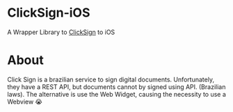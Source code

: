 # ClickSign-iOS
A Wrapper Library to [ClickSign](https://www.clicksign.com) to iOS

# About

Click Sign is a brazilian service to sign digital documents. Unfortunately, they have a REST API, but documents cannot by signed using API. (Brazilian laws). 
The alternative is use the Web Widget, causing the necessity to use a Webview 😭
